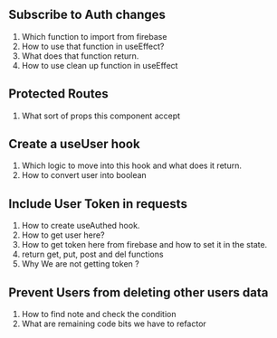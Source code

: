## Subscribe to Auth changes

1. Which function to import from firebase
2. How to use that function in useEffect?
3. What does that function return.
4. How to use clean up function in useEffect

## Protected Routes

1. What sort of props this component accept

## Create a useUser hook

1. Which logic to move into this hook and what does it return.
2. How to convert user into boolean

## Include User Token in requests

1. How to create useAuthed hook.
2. How to get user here?
3. How to get token here from firebase and how to set it in the state.
4. return get, put, post and del functions
5. Why We are not getting token ?

## Prevent Users from deleting other users data

1. How to find note and check the condition
2. What are remaining code bits we have to refactor
